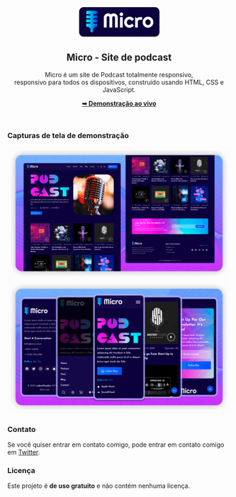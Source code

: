 <div align="center">

  <br />
  <br />
  
  <img src="./readme-images/project-logo.png" />

  <h2 align="center">Micro - Site de podcast</h2>

  Micro é um site de Podcast totalmente responsivo, <br />responsivo para todos os dispositivos, construído usando HTML, CSS e JavaScript.

  <a href="https://ichumbo.github.io/Landing-page-Audio/"><strong>➥ Demonstração ao vivo</strong></a>

</div>

<br />

### Capturas de tela de demonstração

![Micro Desktop Demo](./readme-images/desktop.png "Desktop Demo")
![Micro Mobile Demo](./readme-images/mobile.png "Mobile Demo")

### Contato

Se você quiser entrar em contato comigo, pode entrar em contato comigo em [Twitter](https://twitter.com/IanMelw).

### Licença

Este projeto é **de uso gratuito** e não contém nenhuma licença.
